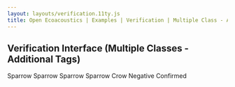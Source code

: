 ```yaml
---
layout: layouts/verification.11ty.js
title: Open Ecoacoustics | Examples | Verification | Multiple Class - Additional Tags
---
```


## Verification Interface (Multiple Classes - Additional Tags)

<oe-verification-grid id="verification-grid" src="/grid-items.json" grid-size="5">
  <template>
    <div style="position: relative;">
      <oe-axes>
        <oe-indicator>
          <oe-spectrogram id="spectrogram" color-map="audacity"></oe-spectrogram>
        </oe-indicator>
      </oe-axes>
      <oe-info-card></oe-info-card>
      <oe-media-controls class="media-controls" for="spectrogram"
        style="position: absolute; top: 1rem; right: 2rem; border-radius: 9999em; z-index: 99; padding: 0px; zoom: 0.5;"></oe-media-controls>
    </div>
  </template>
  <oe-decision value="true" tag="koala" additional-tags="land, male" shortcut="G">Sparrow</oe-decision>
  <oe-decision value="true" tag="koala" additional-tags="land, female" shortcut="H">Sparrow</oe-decision>
  <oe-decision value="true" tag="koala" additional-tags="flight, male" shortcut="J">Sparrow</oe-decision>
  <oe-decision value="true" tag="koala" additional-tags="flight, female" shortcut="K">Sparrow</oe-decision>
  <oe-decision value="true" tag="bear" shortcut=";">Crow</oe-decision>
  <oe-decision value="false" tag="*" shortcut="'">Negative</oe-decision>
  <oe-decision value="true" tag="*" shortcut="'">Confirmed</oe-decision>
</oe-verification-grid>
